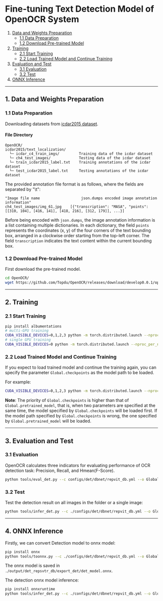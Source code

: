 # Fine-tuning Text Detection Model of OpenOCR System

1. [Data and Weights Preparation](#1-data-and-weights-preparation)
   - [1.1 Data Preparation](#11-data-preparation)
   - [1.2 Download Pre-trained Model](#12-download-pre-trained-model)
2. [Training](#2-training)
   - [2.1 Start Training](#21-start-training)
   - [2.2 Load Trained Model and Continue Training](#22-load-trained-model-and-continue-training)
3. [Evaluation and Test](#3-evaluation-and-test)
   - [3.1 Evaluation](#31-evaluation)
   - [3.2 Test](#32-test)
4. [ONNX Inference](#4-onnx-inference)

______________________________________________________________________

## 1. Data and Weights Preparation

### 1.1 Data Preparation

Downloading datasets from [icdar2015 dataset](https://aistudio.baidu.com/datasetdetail/46088).

#### File Directory

```
OpenOCR/
icdar2015/text_localization/
  └─ icdar_c4_train_imgs/         Training data of the icdar dataset
  └─ ch4_test_images/             Testing data of the icdar dataset
  └─ train_icdar2015_label.txt    Training annotations of the icdar dataset
  └─ test_icdar2015_label.txt     Testing annotations of the icdar dataset
```

The provided annotation file format is as follows, where the fields are separated by "\\t":

```
"Image file name                   json.dumps encoded image annotation information"
ch4_test_images/img_61.jpg    [{"transcription": "MASA", "points": [[310, 104], [416, 141], [418, 216], [312, 179]], ...}]
```

Before being encoded with `json.dumps`, the image annotation information is a list containing multiple dictionaries. In each dictionary, the field `points` represents the coordinates (x, y) of the four corners of the text bounding box, arranged in a clockwise order starting from the top-left corner. The field `transcription` indicates the text content within the current bounding box.

### 1.2 Download Pre-trained Model

First download the pre-trained model.

```bash
cd OpenOCR/
wget https://github.com/Topdu/OpenOCR/releases/download/develop0.0.1/openocr_det_repvit_ch.pth
```

______________________________________________________________________

## 2. Training

### 2.1 Start Training

```bash
pip install albumentations
# multi-GPU training
CUDA_VISIBLE_DEVICES=0,1,2,3 python -m torch.distributed.launch --nproc_per_node=4 tools/train_det.py --c configs/det/dbnet/repvit_db.yml
# single GPU training
CUDA_VISIBLE_DEVICES=0 python -m torch.distributed.launch --nproc_per_node=1 tools/train_det.py --c configs/det/dbnet/repvit_db.yml
```

### 2.2 Load Trained Model and Continue Training

If you expect to load trained model and continue the training again, you can specify the parameter `Global.checkpoints` as the model path to be loaded.

For example:

```bash
CUDA_VISIBLE_DEVICES=0,1,2,3 python -m torch.distributed.launch --nproc_per_node=4 tools/train_det.py --c configs/det/dbnet/repvit_db.yml --o Global.checkpoints=./your/trained/model
```

**Note**: The priority of `Global.checkpoints` is higher than that of `Global.pretrained_model`, that is, when two parameters are specified at the same time, the model specified by `Global.checkpoints` will be loaded first. If the model path specified by `Global.checkpoints` is wrong, the one specified by `Global.pretrained_model` will be loaded.

______________________________________________________________________

## 3. Evaluation and Test

### 3.1 Evaluation

OpenOCR calculates three indicators for evaluating performance of OCR detection task: Precision, Recall, and Hmean(F-Score).

```bash
python tools/eval_det.py --c configs/det/dbnet/repvit_db.yml --o Global.pretrained_model="{path/to/weights}/best.pth"
```

### 3.2 Test

Test the detection result on all images in the folder or a single image:

```bash
python tools/infer_det.py --c ./configs/det/dbnet/repvit_db.yml --o Global.infer_img=/path/img_fold or /path/img_file Global.pretrained_model={path/to/weights}/best.pth
```

______________________________________________________________________

## 4. ONNX Inference

Firstly, we can convert Detection model to onnx model:

```bash
pip install onnx
python tools/toonnx.py --c ./configs/det/dbnet/repvit_db.yml --o Global.device=cpu Global.pretrained_model={path/to/weights}/best.pth
```

The onnx model is saved in `./output/det_repsvtr_db/export_det/det_model.onnx`.

The detection onnx model inference:

```bash
pip install onnxruntime
python tools/infer_det.py --c ./configs/det/dbnet/repvit_db.yml --o Global.backend=onnx Global.device=cpu Global.infer_img=/path/img_fold or /path/img_file Global.onnx_model_path=./output/det_repsvtr_db/export_det/det_model.onnx
```
